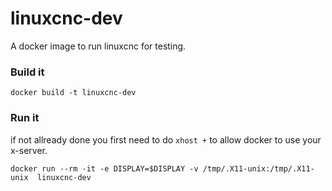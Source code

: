 # linuxcnc-dev

A docker image to run linuxcnc for testing.

### Build it
`docker build -t linuxcnc-dev`

### Run it
if not allready done you first need to do `xhost +` to allow docker to use your x-server.

```
docker run --rm -it -e DISPLAY=$DISPLAY -v /tmp/.X11-unix:/tmp/.X11-unix  linuxcnc-dev

```

